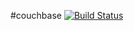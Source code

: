 #couchbase [![Build Status](https://travis-ci.org/lutak-srce/couchbase.svg)](https://travis-ci.org/lutak-srce/couchbase)
